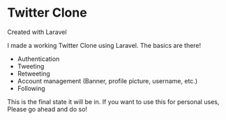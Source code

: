 # Twitter Clone
Created with Laravel

I made a working Twitter Clone using Laravel. The basics are there!
- Authentication
- Tweeting
- Retweeting
- Account management (Banner, profile picture, username, etc.)
- Following

This is the final state it will be in. If you want to use this for personal uses, Please go ahead and do so!
